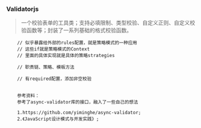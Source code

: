 ### Validatorjs
> 一个校验表单的工具类；支持必填限制、类型校验、自定义正则、自定义校验函数等；封装了一系列基础的格式校验函数。

        // 似乎暴露给外部的rules配置，就是策略模式的一种应用
        // 这些if就是策略模式的Context
        // 里面的具体实现就是具体的策略strategies

        // 职责链、策略、模板方法

        // 有required配置，添加非空校验


        参考资料：
        参考了async-validator库的接口，融入了一些自己的想法
        
        1.https://github.com/yiminghe/async-validator;
        2.《JavaScript设计模式与开发实践》;



